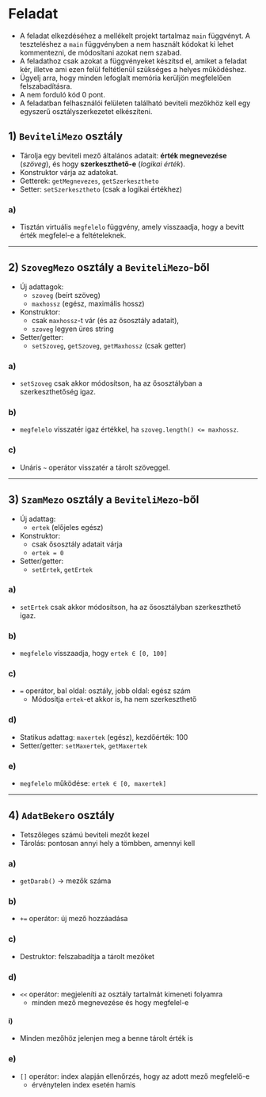
# Feladat

- A feladat elkezdéséhez a mellékelt projekt tartalmaz `main` függvényt. A teszteléshez a `main` függvényben a nem használt kódokat ki lehet kommentezni, de módosítani azokat nem szabad.
- A feladathoz csak azokat a függvényeket készítsd el, amiket a feladat kér, illetve ami ezen felül feltétlenül szükséges a helyes működéshez.
- Ügyelj arra, hogy minden lefoglalt memória kerüljön megfelelően felszabadításra.
- A nem forduló kód 0 pont.
- A feladatban felhasználói felületen található beviteli mezőkhöz kell egy egyszerű osztályszerkezetet elkészíteni.
## 1) `BeviteliMezo` osztály

- Tárolja egy beviteli mező általános adatait: **érték megnevezése** (*szöveg*), és hogy **szerkeszthető-e** (*logikai érték*).
- Konstruktor várja az adatokat.
- Getterek: `getMegnevezes`, `getSzerkesztheto`
- Setter: `setSzerkesztheto` (csak a logikai értékhez)


### a)

- Tisztán virtuális `megfelelo` függvény, amely visszaadja, hogy a bevitt érték megfelel-e a feltételeknek.


---

## 2) `SzovegMezo` osztály a `BeviteliMezo`-ből

- Új adattagok:
  - `szoveg` (beírt szöveg)
  - `maxhossz` (egész, maximális hossz)
- Konstruktor:
  - csak `maxhossz`-t vár (és az ősosztály adatait),
  - `szoveg` legyen üres string
- Setter/getter:
  - `setSzoveg`, `getSzoveg`, `getMaxhossz` (csak getter)


### a)

- `setSzoveg` csak akkor módosítson, ha az ősosztályban a szerkeszthetőség igaz.


### b)

- `megfelelo` visszatér igaz értékkel, ha `szoveg.length() <= maxhossz`.


### c)

- Unáris `~` operátor visszatér a tárolt szöveggel.


---

## 3) `SzamMezo` osztály a `BeviteliMezo`-ből

- Új adattag:
  - `ertek` (előjeles egész)
- Konstruktor:
  - csak ősosztály adatait várja
  - `ertek = 0`
- Setter/getter:
  - `setErtek`, `getErtek`


### a)

- `setErtek` csak akkor módosítson, ha az ősosztályban szerkeszthető igaz.


### b)

- `megfelelo` visszaadja, hogy `ertek ∈ [0, 100]`


### c)

- `=` operátor, bal oldal: osztály, jobb oldal: egész szám
  - Módosítja `ertek`-et akkor is, ha nem szerkeszthető


### d)

- Statikus adattag: `maxertek` (egész), kezdőérték: 100
- Setter/getter: `setMaxertek`, `getMaxertek`





### e)

- `megfelelo` működése: `ertek ∈ [0, maxertek]`


---

## 4) `AdatBekero` osztály

- Tetszőleges számú beviteli mezőt kezel
- Tárolás: pontosan annyi hely a tömbben, amennyi kell


### a)

- `getDarab()` → mezők száma


### b)

- `+=` operátor: új mező hozzáadása


### c)

- Destruktor: felszabadítja a tárolt mezőket


### d)

- `<<` operátor: megjeleníti az osztály tartalmát kimeneti folyamra
  - minden mező megnevezése és hogy megfelel-e


#### i)

- Minden mezőhöz jelenjen meg a benne tárolt érték is



### e)

- `[]` operátor: index alapján ellenőrzés, hogy az adott mező megfelelő-e
  - érvénytelen index esetén hamis

